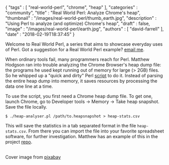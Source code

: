 {
   "tags" : [
      "real-world-perl",
      "chrome",
      "heap"
   ],
   "categories" : "community",
   "title" : "Real World Perl: Analyze Chrome's heap",
   "thumbnail" : "/images/real-world-perl/thumb_earth.jpg",
   "description" : "Using Perl to analyze (and optimize) Chrome's heap",
   "draft" : false,
   "image" : "/images/real-world-perl/earth.jpg",
   "authors" : [
      "david-farrell"
   ],
   "date" : "2018-02-19T18:37:45"
}

Welcome to Real World Perl, a series that aims to showcase everyday uses of Perl. Got a suggestion for a Real World Perl example? [email me](mailto:perl-com-editor@perl.org).

When ordinary tools fail, many programmers reach for Perl. Matthew Hodgson ran into trouble analyzing the Chrome Browser's heap dump file: the programs he used kept running out of memory for large (> 2GB) files. So he whipped up a "quick and dirty" Perl [script](https://github.com/ara4n/heapanalyser/blob/master/heap-analyser.pl) to do it. Instead of parsing the entire heap dump into memory, it saves resources by processing the data one line at a time.

To use the script, you first need a Chrome heap dump file. To get one, launch Chrome, go to Developer tools -> Memory -> Take heap snapshot. Save the file locally.

    $ ./heap-analyser.pl /path/to.heapsnapshot > heap-stats.csv

This will save the statistics in a tab separated format in the file `heap-stats.csv`. From there you can import the file into your favorite spreadsheet software, for further investigation. Matthew has an example of this in the project [repo](https://github.com/ara4n/heapanalyser).

\
Cover image from [pixabay](https://pixabay.com/en/planet-earth-cosmos-continents-1457453/)
